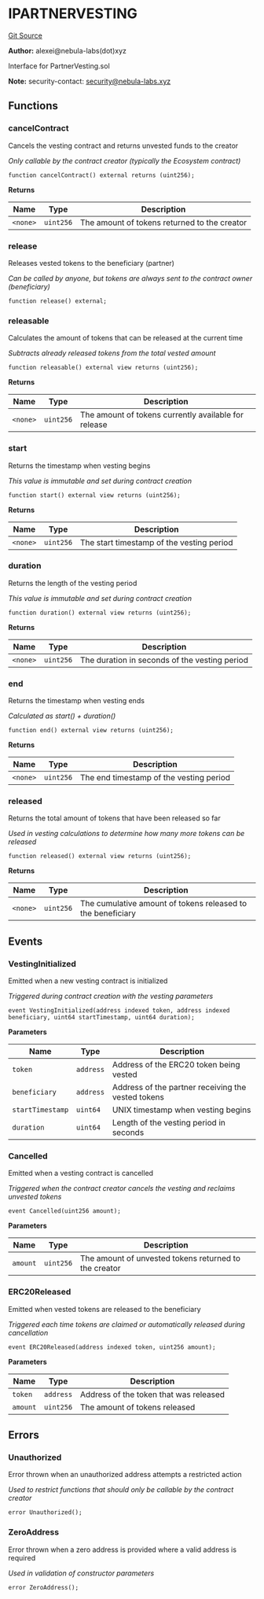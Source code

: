# IPARTNERVESTING
[Git Source](https://github.com/nebula-labs-xyz/lendefi-dao/blob/7f0eb7a5b5767e3eed9a3c2d01ebe6a782dcd6dc/contracts/interfaces/IPartnerVesting.sol)

**Author:**
alexei@nebula-labs(dot)xyz

Interface for PartnerVesting.sol

**Note:**
security-contact: security@nebula-labs.xyz


## Functions
### cancelContract

Cancels the vesting contract and returns unvested funds to the creator

*Only callable by the contract creator (typically the Ecosystem contract)*


```solidity
function cancelContract() external returns (uint256);
```
**Returns**

|Name|Type|Description|
|----|----|-----------|
|`<none>`|`uint256`|The amount of tokens returned to the creator|


### release

Releases vested tokens to the beneficiary (partner)

*Can be called by anyone, but tokens are always sent to the contract owner (beneficiary)*


```solidity
function release() external;
```

### releasable

Calculates the amount of tokens that can be released at the current time

*Subtracts already released tokens from the total vested amount*


```solidity
function releasable() external view returns (uint256);
```
**Returns**

|Name|Type|Description|
|----|----|-----------|
|`<none>`|`uint256`|The amount of tokens currently available for release|


### start

Returns the timestamp when vesting begins

*This value is immutable and set during contract creation*


```solidity
function start() external view returns (uint256);
```
**Returns**

|Name|Type|Description|
|----|----|-----------|
|`<none>`|`uint256`|The start timestamp of the vesting period|


### duration

Returns the length of the vesting period

*This value is immutable and set during contract creation*


```solidity
function duration() external view returns (uint256);
```
**Returns**

|Name|Type|Description|
|----|----|-----------|
|`<none>`|`uint256`|The duration in seconds of the vesting period|


### end

Returns the timestamp when vesting ends

*Calculated as start() + duration()*


```solidity
function end() external view returns (uint256);
```
**Returns**

|Name|Type|Description|
|----|----|-----------|
|`<none>`|`uint256`|The end timestamp of the vesting period|


### released

Returns the total amount of tokens that have been released so far

*Used in vesting calculations to determine how many more tokens can be released*


```solidity
function released() external view returns (uint256);
```
**Returns**

|Name|Type|Description|
|----|----|-----------|
|`<none>`|`uint256`|The cumulative amount of tokens released to the beneficiary|


## Events
### VestingInitialized
Emitted when a new vesting contract is initialized

*Triggered during contract creation with the vesting parameters*


```solidity
event VestingInitialized(address indexed token, address indexed beneficiary, uint64 startTimestamp, uint64 duration);
```

**Parameters**

|Name|Type|Description|
|----|----|-----------|
|`token`|`address`|Address of the ERC20 token being vested|
|`beneficiary`|`address`|Address of the partner receiving the vested tokens|
|`startTimestamp`|`uint64`|UNIX timestamp when vesting begins|
|`duration`|`uint64`|Length of the vesting period in seconds|

### Cancelled
Emitted when a vesting contract is cancelled

*Triggered when the contract creator cancels the vesting and reclaims unvested tokens*


```solidity
event Cancelled(uint256 amount);
```

**Parameters**

|Name|Type|Description|
|----|----|-----------|
|`amount`|`uint256`|The amount of unvested tokens returned to the creator|

### ERC20Released
Emitted when vested tokens are released to the beneficiary

*Triggered each time tokens are claimed or automatically released during cancellation*


```solidity
event ERC20Released(address indexed token, uint256 amount);
```

**Parameters**

|Name|Type|Description|
|----|----|-----------|
|`token`|`address`|Address of the token that was released|
|`amount`|`uint256`|The amount of tokens released|

## Errors
### Unauthorized
Error thrown when an unauthorized address attempts a restricted action

*Used to restrict functions that should only be callable by the contract creator*


```solidity
error Unauthorized();
```

### ZeroAddress
Error thrown when a zero address is provided where a valid address is required

*Used in validation of constructor parameters*


```solidity
error ZeroAddress();
```

